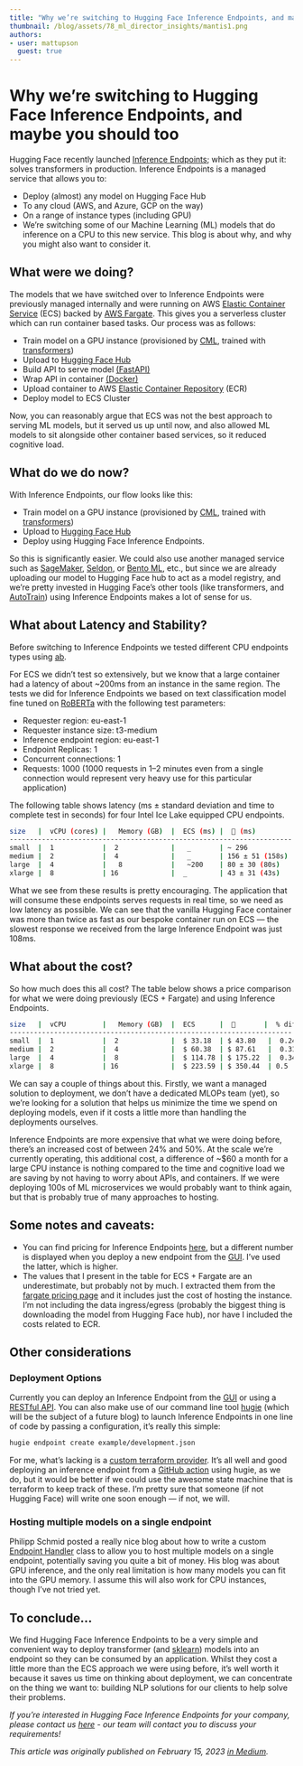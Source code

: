 ```yaml
---
title: "Why we’re switching to Hugging Face Inference Endpoints, and maybe you should too"
thumbnail: /blog/assets/78_ml_director_insights/mantis1.png
authors:
- user: mattupson
  guest: true
---
```


# Why we’re switching to Hugging Face Inference Endpoints, and maybe you should too



Hugging Face recently launched [Inference Endpoints](https://huggingface.co/inference-endpoints); which as they put it: solves transformers in production. Inference Endpoints is a managed service that allows you to:

- Deploy (almost) any model on Hugging Face Hub
- To any cloud (AWS, and Azure, GCP on the way)
- On a range of instance types (including GPU)
- We’re switching some of our Machine Learning (ML) models that do inference on a CPU to this new service. This blog is about why, and why you might also want to consider it.

## What were we doing?

The models that we have switched over to Inference Endpoints were previously managed internally and were running on AWS [Elastic Container Service](https://aws.amazon.com/ecs/) (ECS) backed by [AWS Fargate](https://aws.amazon.com/fargate/). This gives you a serverless cluster which can run container based tasks. Our process was as follows:

- Train model on a GPU instance (provisioned by [CML](https://cml.dev/), trained with [transformers](https://huggingface.co/docs/transformers/main/))
- Upload to [Hugging Face Hub](https://huggingface.co/models)
- Build API to serve model [(FastAPI)](https://fastapi.tiangolo.com/)
- Wrap API in container [(Docker)](https://www.docker.com/)
- Upload container to AWS [Elastic Container Repository](https://aws.amazon.com/ecr/) (ECR)
- Deploy model to ECS Cluster

Now, you can reasonably argue that ECS was not the best approach to serving ML models, but it served us up until now, and also allowed ML models to sit alongside other container based services, so it reduced cognitive load.

## What do we do now?

With Inference Endpoints, our flow looks like this:

- Train model on a GPU instance (provisioned by  [CML](https://cml.dev/), trained with [transformers](https://huggingface.co/docs/transformers/main/))
- Upload to [Hugging Face Hub](https://huggingface.co/models)
- Deploy using Hugging Face Inference Endpoints.

So this is significantly easier. We could also use another managed service such as [SageMaker](https://aws.amazon.com/es/sagemaker/), [Seldon](https://www.seldon.io/), or [Bento ML](https://www.bentoml.com/), etc., but since we are already uploading our model to Hugging Face hub to act as a model registry, and we’re pretty invested in Hugging Face’s other tools (like transformers, and [AutoTrain](https://huggingface.co/autotrain)) using Inference Endpoints makes a lot of sense for us.


## What about Latency and Stability?

Before switching to Inference Endpoints we tested different CPU endpoints types using [ab](https://httpd.apache.org/docs/2.4/programs/ab.html).

For ECS we didn’t test so extensively, but we know that a large container had a latency of about ~200ms from an instance in the same region. The tests we did for Inference Endpoints we based on text classification model fine tuned on [RoBERTa](https://huggingface.co/roberta-base) with the following test parameters:

- Requester region: eu-east-1
- Requester instance size: t3-medium
- Inference endpoint region: eu-east-1
- Endpoint Replicas: 1
- Concurrent connections: 1
- Requests: 1000 (1000 requests in 1–2 minutes even from a single connection would represent very heavy use for this particular application)

The following table shows latency (ms ± standard deviation and time to complete test in seconds) for four Intel Ice Lake equipped CPU endpoints.

```bash
size   |  vCPU (cores) |   Memory (GB)  |  ECS (ms) |  🤗 (ms)
----------------------------------------------------------------------
small  |  1            |  2             |   _       | ~ 296   
medium |  2            |  4             |   _       | 156 ± 51 (158s)  
large  |  4            |   8            |   ~200    | 80 ± 30 (80s)   
xlarge |  8            | 16             |  _        | 43 ± 31 (43s)    
```
What we see from these results is pretty encouraging. The application that will consume these endpoints serves requests in real time, so we need as low latency as possible. We can see that the vanilla Hugging Face container was more than twice as fast as our bespoke container run on ECS — the slowest response we received from the large Inference Endpoint was just 108ms.

## What about the cost?

So how much does this all cost? The table below shows a price comparison for what we were doing previously (ECS + Fargate) and using Inference Endpoints.

```bash
size   |  vCPU         |   Memory (GB)  |  ECS      |  🤗       |  % diff
----------------------------------------------------------------------
small  |  1            |  2             |  $ 33.18  | $ 43.80   |  0.24
medium |  2            |  4             |  $ 60.38  | $ 87.61   |  0.31 
large  |  4            |  8             |  $ 114.78 | $ 175.22  |  0.34
xlarge |  8            | 16             |  $ 223.59 | $ 350.44  | 0.5 
```

We can say a couple of things about this. Firstly, we want a managed solution to deployment, we don’t have a dedicated MLOPs team (yet), so we’re looking for a solution that helps us minimize the time we spend on deploying models, even if it costs a little more than handling the deployments ourselves.

Inference Endpoints are more expensive that what we were doing before, there’s an increased cost of between 24% and 50%. At the scale we’re currently operating, this additional cost, a difference of ~$60 a month for a large CPU instance is nothing compared to the time and cognitive load we are saving by not having to worry about APIs, and containers. If we were deploying 100s of ML microservices we would probably want to think again, but that is probably true of many approaches to hosting.

## Some notes and caveats:

- You can find pricing for Inference Endpoints [here](https://huggingface.co/pricing#endpoints), but a different number is displayed when you deploy a new endpoint from the [GUI](https://ui.endpoints.huggingface.co/new). I’ve used the latter, which is higher.
- The values that I present in the table for ECS + Fargate are an underestimate, but probably not by much. I extracted them from the [fargate pricing page](https://aws.amazon.com/fargate/pricing/) and it includes just the cost of hosting the instance. I’m not including the data ingress/egress (probably the biggest thing is downloading the model from Hugging Face hub), nor have I included the costs related to ECR.

## Other considerations

### Deployment Options

Currently you can deploy an Inference Endpoint from the [GUI](https://ui.endpoints.huggingface.co/new) or using a [RESTful API](https://huggingface.co/docs/inference-endpoints/api_reference). You can also make use of our command line tool [hugie](https://github.com/MantisAI/hfie) (which will be the subject of a future blog) to launch Inference Endpoints in one line of code by passing a configuration, it’s really this simple:

```bash
hugie endpoint create example/development.json
```

For me, what’s lacking is a [custom terraform provider](https://www.hashicorp.com/blog/writing-custom-terraform-providers). It’s all well and good deploying an inference endpoint from a [GitHub action](https://github.com/features/actions) using hugie, as we do, but it would be better if we could use the awesome state machine that is terraform to keep track of these. I’m pretty sure that someone (if not Hugging Face) will write one soon enough — if not, we will.

### Hosting multiple models on a single endpoint

Philipp Schmid posted a really nice blog about how to write a custom [Endpoint Handler](https://www.philschmid.de/multi-model-inference-endpoints) class to allow you to host multiple models on a single endpoint, potentially saving you quite a bit of money. His blog was about GPU inference, and the only real limitation is how many models you can fit into the GPU memory. I assume this will also work for CPU instances, though I’ve not tried yet.

## To conclude…

We find Hugging Face Inference Endpoints to be a very simple and convenient way to deploy transformer (and [sklearn](https://huggingface.co/scikit-learn)) models into an endpoint so they can be consumed by an application. Whilst they cost a little more than the ECS approach we were using before, it’s well worth it because it saves us time on thinking about deployment, we can concentrate on the thing we want to: building NLP solutions for our clients to help solve their problems.

_If you’re interested in Hugging Face Inference Endpoints for your company, please contact us [here](https://huggingface.co/inference-endpoints/enterprise) - our team will contact you to discuss your requirements!_

_This article was originally published on February 15, 2023 [in Medium](https://medium.com/mantisnlp/why-were-switching-to-hugging-face-inference-endpoints-and-maybe-you-should-too-829371dcd330)._

